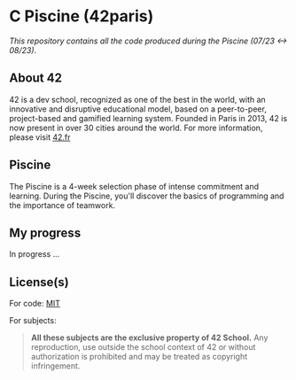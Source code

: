 # C Piscine (42paris)
*This repository contains all the code produced during the Piscine (07/23 <-> 08/23)*.

## About 42
42 is a dev school, recognized as one of the best in the world, with an innovative and disruptive educational model, based on a peer-to-peer, project-based and gamified learning system. Founded in Paris in 2013, 42 is now present in over 30 cities around the world.
For more information, please visit [42.fr](https://42.fr)

## Piscine
The Piscine is a 4-week selection phase of intense commitment and learning. During the Piscine, you'll discover the basics of programming and the importance of teamwork.

## My progress

In progress ...

## License(s)
For code: [MIT](./LICENSE)

For subjects:
> **All these subjects are the exclusive property of 42 School.**
Any reproduction, use outside the school context of 42 or without authorization is prohibited and may be treated as copyright infringement.